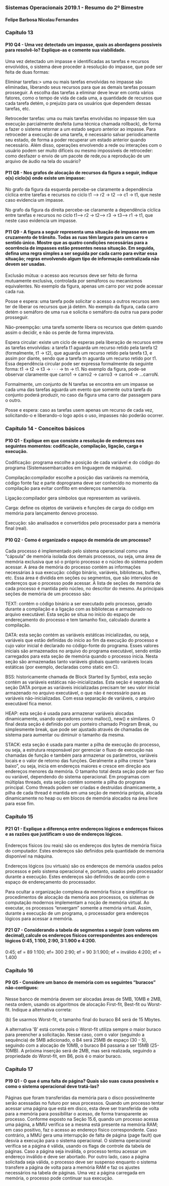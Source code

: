 ### Sistemas Operacionais 2019.1 - Resumo do 2º Bimestre
#### Felipe Barbosa Nicolau Fernandes

### Capítulo 13
#### P10 Q4 - Uma vez detectado um impasse, quais as abordagens possíveis para resolvê-lo? Explique-as e comente sua viabilidade.

Uma vez detectado um impasse e identificadas as tarefas e recursos envolvidos, o sistema deve proceder à resolução do 
impasse, que pode ser feita de duas formas:

Eliminar tarefas:> uma ou mais tarefas envolvidas no impasse são eliminadas, liberando seus recursos para que as demais 
tarefas possam prosseguir. A escolha das tarefas a eliminar deve levar em conta vários fatores, como o tempo de vida de
cada uma, a quantidade de recursos que cada tarefa detém, o prejuízo para os usuários que dependem dessas tarefas, etc.

Retroceder tarefas: uma ou mais tarefas envolvidas no impasse têm sua execução parcialmente desfeita (uma técnica chamada rollback), de forma a fazer o sistema
retornar a um estado seguro anterior ao impasse. Para retroceder a execução de uma tarefa, é necessário salvar periodicamente 
seu estado, de forma a poder recuperar um estado anterior quando necessário. Além disso, operações envolvendo a rede ou 
interações com o usuário podem ser muito difíceis ou mesmo impossíveis de retroceder: como desfazer o envio de um pacote de 
rede,ou a reprodução de um arquivo de áudio na tela do usuário?

#### P11 Q8 - Nos grafos de alocação de recursos da figura a seguir, indique o(s) ciclo(s) onde existe um impasse:
No grafo da figura da esquerda percebe-se claramente a dependência cíclica entre tarefas e recursos no ciclo
t1 --> r2 → t2 --> c1 → t1, que neste caso evidencia um impasse.

No grafo da figura da direita percebe-se claramente a dependência cíclica entre tarefas e recursos no ciclo
t1--> r2 → t2--> r3 → t3--> r1 → t1, que neste caso evidencia um impasse. 

#### P11 Q9 - A figura a seguir representa uma situação de impasse em um cruzamento de trânsito. Todas as ruas têm largura para um carro e sentido único. Mostre que as quatro condições necessárias para a ocorrência de impasses estão presentes nessa situação. Em seguida, defina uma regra simples a ser seguida por cada carro para evitar essa situação; regras envolvendo algum tipo de informação centralizada não devem ser usadas.

Exclusão mútua: o acesso aos recursos deve ser feito de forma mutuamente exclusiva, controlada por semáforos ou mecanismos equivalentes. No exemplo da figura, apenas um carro por vez pode acessar cada rua.

Posse e espera: uma tarefa pode solicitar o acesso a outros recursos sem ter de liberar os recursos que já detém. No exemplo da figura, cada carro detém o semáforo de uma rua e solicita o semáforo da outra rua para poder prosseguir.

Não-preempção: uma tarefa somente libera os recursos que detém quando assim o decidir, e não os perde de forma imprevista.

Espera circular: existe um ciclo de esperas pela liberação de recursos entre as tarefas envolvidas: a tarefa t1 aguarda um recurso retido pela tarefa t2 (formalmente, t1 → t2), que aguarda um recurso retido pela tarefa t3, e assim por diante, sendo que a tarefa tn aguarda um recurso retido por t1. Essa dependência circular pode ser expressa formalmente da seguinte forma: t1 → t2 → t3 → · · · → tn → t1. No exemplo da figura, pode-se observar claramente que carro1 → carro2 → carro3 → carro4 → ...carroN.

Formalmente, um conjunto de N tarefas se encontra em um impasse se cada uma das tarefas aguarda um evento que somente outra tarefa do conjunto poderá produzir, no caso da figura uma carro dar passagem para o outro.

Posse e espera: caso as tarefas usem apenas um recurso de cada vez, solicitando-o e liberando-o logo após o uso, impasses não poderão ocorrer.

### Capítulo 14 - Conceitos básicos 

#### P10 Q1 - Explique em que consiste a resolução de endereços nos seguintes momentos: codificação, compilação, ligação, carga e execução.

Codificação: programa escolhe a posição de cada variável e do código do programa (Sistemasembarcados em linguagem de máquina).

Compilação:compilador escolhe a posição das variáveis na memória, código fonte faz e parte doprograma deve ser conhecido no momento da compilação para evitar conflito em endereços namemória.

Ligação:compilador gera símbolos que representem as variáveis.

Carga: define os objetos de variáveis e funções de carga do código em memória para lançamento denovo processo.

Execução: são analisados e convertidos pelo processador para a memória final (real).

#### P10 Q2 - Como é organizado o espaço de memória de um processo?

Cada processo é implementado pelo sistema operacional como uma “cápsula” de memória isolada dos demais processos, ou seja, uma área de memória exclusiva que só o próprio processo e o núcleo do sistema podem acessar. A área de memória do processo contém as informações necessárias à sua execução: código binário, variáveis, bibliotecas, buffers, etc. Essa área é dividida em seções ou segmentos, que são intervalos de endereços que o processo pode acessar. A lista de seções de memória de cada processo é mantida pelo núcleo, no descritor do mesmo. As principais seções de memória de um processo são:

TEXT: contém o código binário a ser executado pelo processo, gerado durante a compilação e a ligação com as bibliotecas e armazenado no arquivo executável. Esta seção se situa no início do espaço de endereçamento do processo e tem tamanho fixo, calculado durante a compilação.

DATA: esta seção contém as variáveis estáticas inicializadas, ou seja, variáveis que estão definidas do início ao fim da execução do processo e cujo valor inicial é declarado no código-fonte do programa. Esses valores iniciais são armazenados no arquivo do programa executável, sendo então carregados para esta seção de memória quando o processo inicia. Nesta seção são armazenadas tanto variáveis globais quanto variáveis locais estáticas (por exemplo, declaradas como static em C).

BSS: historicamente chamada de Block Started by Symbol, esta seção contém as variáveis estáticas não-inicializadas. Esta seção é separada da seção DATA porque as variáveis inicializadas precisam ter seu valor inicial armazenado no arquivo executável, o que não é necessário para as variáveis não-inicializadas. Com essa separação de variáveis, o arquivo executável fica menor.

HEAP: esta seção é usada para armazenar variáveis alocadas dinamicamente, usando operadores como malloc(), new() e similares. O final desta seção é definido por um ponteiro chamado Program Break, ou simplesmente break, que pode ser ajustado através de chamadas de sistema para aumentar ou diminuir o tamanho da mesma.

STACK: esta seção é usada para manter a pilha de execução do processo, ou seja, a estrutura responsável por gerenciar o fluxo de execução nas chamadas de função e também para armazenar os parâmetros, variáveis locais e o valor de retorno das funções. Geralmente a pilha cresce “para baixo”, ou seja, inicia em endereços maiores e cresce em direção aos endereços menores da memória. O tamanho total desta seção pode ser fixo ou variável, dependendo do sistema operacional. Em programas com múltiplas threads, esta seção contém somente a pilha do programa principal. Como threads podem ser criadas e destruídas dinamicamente, a pilha de cada thread é mantida em uma seção de memória própria, alocada dinamicamente no heap ou em blocos de memória alocados na área livre para esse fim.

### Capítulo 15

#### P21 Q1 - Explique a diferença entre endereços lógicos e endereços físicos e as razões que justificam o uso de endereços lógicos.
Endereços físicos (ou reais) são os endereços dos bytes de memória física do computador. Estes endereços são definidos pela quantidade de memória disponível na máquina.

Endereços lógicos (ou virtuais) são os endereços de memória usados pelos processos e pelo sistema operacional e, portanto, usados pelo processador durante a execução. Estes endereços são definidos de acordo com o espaço de endereçamento do processador.

Para ocultar a organização complexa da memória física e simplificar os procedimentos de alocação da memória aos processos, os sistemas de computação modernos implementam a noção de memória virtual. Ao executar, os processos “enxergam” somente a memória virtual. Assim,
durante a execução de um programa, o processador gera endereços lógicos para acessar a memória. 

#### P21 Q7 - Considerando a tabela de segmentos a seguir (com valores em decimal),calcule os endereços físicos correspondentes aos endereços lógicos 0:45, 1:100, 2:90, 3:1.900 e 4:200.

0:45; ef = 89
1:100; ef= 300
2:90; ef = 90
3:1.900; ef = inválido
4:200; ef = 1.400

### Capítulo 16

#### P9 Q5 - Considere um banco de memória com os seguintes “buracos” não-contíguos:

Nesse banco de memória devem ser alocadas áreas de 5MB, 10MB e 2MB, nesta ordem, usando os algoritmos de alocação First-fit, Best-fit ou Worst-fit. Indique a alternativa correta:

(b) Se usarmos Worst-fit, o tamanho final do buraco B4 será de 15 Mbytes.

A alternativa 'B' está correta pois o Worst-fit utiliza sempre o maior buraco para preencher a solicitação. Nesse caso, com o valor (seguindo a sequência) de 5MB adicionado, o B4 será 25MB de espaço (30 - 5), seguindo com a alocação de 10MB, o buraco B4 passaria a ser 15MB (25-10MB). A próxima inserção será de 2MB, mas será realizada, seguindo a propriedade do Worst-fit, em B6, pois é o maior buraco.

### Capítulo 17

#### P19 Q1 - O que é uma falta de página? Quais são suas causa possíveis e como o sistema operacional deve tratá-las? 

Páginas que foram transferidas da memória para o disco possivelmente serão acessadas no futuro por seus processos. Quando um processo tentar acessar uma página que está em disco, esta deve ser transferida de volta para a memória para possibilitar o acesso, de forma transparente ao processo. Conforme exposto na Seção 15.6, quando um processo acessa uma página, a MMU verifica se a mesma está presente na memória RAM; em caso positivo, faz o acesso ao endereço físico correspondente. Caso contrário, a MMU gera uma interrupção de falta de página (page fault) que desvia a execução para o sistema operacional. O sistema operacional verifica se a página é válida, usando os flags de controle da tabela de páginas. Caso a página seja inválida, o processo tentou acessar um endereço inválido e deve ser abortado. Por outro lado, caso a página solicitada seja válida, o processo deve ser suspenso enquanto o sistema transfere a página de volta para a memória RAM e faz os ajustes necessários na tabela de páginas. Uma vez a página carregada em memória, o processo pode continuar sua execução.
